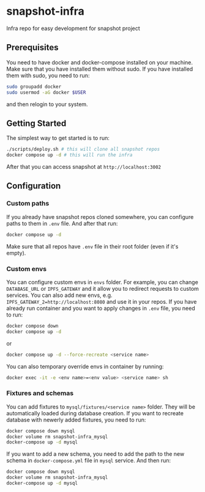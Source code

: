 # snapshot-infra
Infra repo for easy development for snapshot project

## Prerequisites
You need to have docker and docker-compose installed on your machine. Make sure that you have installed them without sudo. If you have installed them with sudo, you need to run:
```sh
sudo groupadd docker
sudo usermod -aG docker $USER
```
and then relogin to your system.

## Getting Started
The simplest way to get started is to run:
```sh
./scripts/deploy.sh # this will clone all snapshot repos
docker compose up -d # this will run the infra
```
After that you can access snapshot at `http://localhost:3002`

## Configuration

### Custom paths
If you already have snapshot repos cloned somewhere, you can configure paths to them in `.env` file. And after that run:
```sh
docker compose up -d
```
Make sure that all repos have `.env` file in their root folder (even if it's empty).

### Custom envs
You can configure custom envs in `envs` folder. For example, you can change `DATABASE_URL` or `IPFS_GATEWAY` and it allow you to redirect requests to custom services. You can also add new envs, e.g. `IPFS_GATEWAY_2=http://localhost:8080` and use it in your repos.
If you have already run container and you want to apply changes in `.env` file, you need to run:
```sh
docker compose down
docker compose up -d
```
or
```sh
docker compose up -d --force-recreate <service name>
```
You can also temporary override envs in container by running:
```sh
docker exec -it -e <env name>=<env value> <service name> sh
```

### Fixtures and schemas
You can add fixtures to `mysql/fixtures/<service name>` folder. They will be automatically loaded during database creation. If you want to recreate database with newerly added fixtures, you need to run:
```sh
docker compose down mysql
docker volume rm snapshot-infra_mysql
docker-compose up -d mysql
```
If you want to add a new schema, you need to add the path to the new schema in `docker-compose.yml` file in `mysql` service. And then run:
```sh
docker compose down mysql
docker volume rm snapshot-infra_mysql
docker-compose up -d mysql
```
